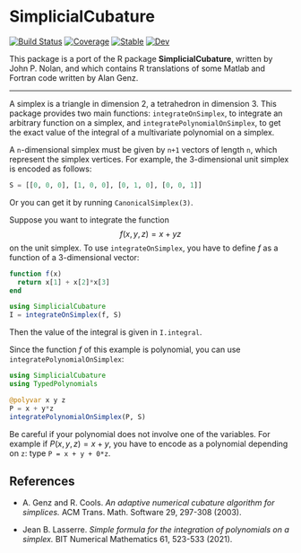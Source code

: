 # SimplicialCubature

[![Build Status](https://github.com/stla/SimplicialCubature.jl/actions/workflows/test.yml/badge.svg?branch=main)](https://github.com/stla/SimplicialCubature.jl/actions/workflows/test.yml?query=branch%3Amain)
[![Coverage](https://codecov.io/gh/stla/SimplicialCubature.jl/branch/main/graph/badge.svg)](https://codecov.io/gh/stla/SimplicialCubature.jl)
[![Stable](https://img.shields.io/badge/docs-stable-blue.svg)](https://stla.github.io/SimplicialCubature.jl/stable)
[![Dev](https://img.shields.io/badge/docs-dev-blue.svg)](https://stla.github.io/SimplicialCubature.jl/dev)

This package is a port of the R package **SimplicialCubature**, 
written by John P. Nolan, and which contains R translations of 
some Matlab and Fortran code written by Alan Genz.

___

A simplex is a triangle in dimension 2, a tetrahedron in dimension 3. 
This package provides two main functions: `integrateOnSimplex`, to integrate 
an arbitrary function on a simplex, and `integratePolynomialOnSimplex`, to 
get the exact value of the integral of a multivariate polynomial on a 
simplex.

A `n`-dimensional simplex must be given by `n+1` vectors of length `n`, 
which represent the simplex vertices. For example, the 3-dimensional 
unit simplex is encoded as follows:

```julia
S = [[0, 0, 0], [1, 0, 0], [0, 1, 0], [0, 0, 1]]
```

Or you can get it by running `CanonicalSimplex(3)`.

Suppose you want to integrate the function 
$$f(x, y ,z) = x + yz$$
on the unit simplex. To use `integrateOnSimplex`, you have to define $f$ 
as a function of a 3-dimensional vector:

```julia
function f(x)
  return x[1] + x[2]*x[3]
end

using SimplicialCubature
I = integrateOnSimplex(f, S)
```

Then the value of the integral is given in `I.integral`.

Since the function $f$ of this example is polynomial, you can use 
`integratePolynomialOnSimplex`:

```julia
using SimplicialCubature
using TypedPolynomials

@polyvar x y z
P = x + y*z
integratePolynomialOnSimplex(P, S)
```

Be careful if your polynomial does not involve one of the variables. 
For example if $P(x, y, z) = x + y$, you have to encode as a polynomial 
depending on `z`: type `P = x + y + 0*z`.


## References

- A. Genz and R. Cools. 
*An adaptive numerical cubature algorithm for simplices.* 
ACM Trans. Math. Software 29, 297-308 (2003).

- Jean B. Lasserre.
*Simple formula for the integration of polynomials on a simplex.* 
BIT Numerical Mathematics 61, 523-533 (2021).